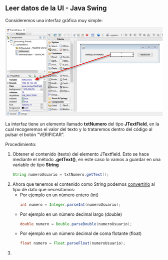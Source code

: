 ## Leer datos de la UI - Java Swing

Consideremos una interfaz gráfica muy simple:

![](images/2024-08-14-03-27-44.png)

La interfaz tiene un elemento llamado **txtNumero** del tipo **JTextField**, en la cual recogeremos el valor del texto y lo trataremos dentro del código al pulsar el botón "VERIFICAR".

Procedimiento:

1. Obtener el contenido (texto) del elemento JTextfield.
   Esto se hace mediante el método **.getText()**, en este caso lo vamos a guardar en una variable de tipo **String**
   ```java
   String numeroUsuario = txtNumero.getText();
   ```
2. Ahora que tenemos el contenido como String podemos [convertirlo](08.ConversionesDatos.md) al tipo de dato que necesitamos:
   - Por ejemplo en un número entero (int)
     ```java
     int numero = Integer.parseInt(numeroUsuario);
     ```
   - Por ejemplo en un número decimal largo (double)
     ```java
     double numero = Double.parseDouble(numeroUsuario);
     ```
   - Por ejemplo en un número decimal de coma flotante (float)
     ```java
     float numero = Float.parseFloat(numeroUsuario);
     ```
3. 